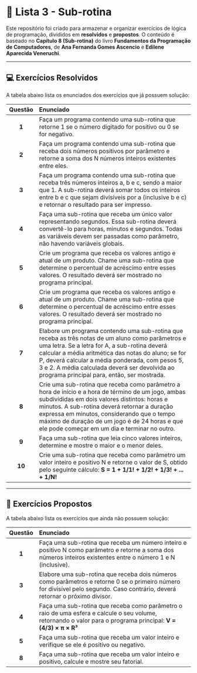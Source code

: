 # 📖 Lista 3 - Sub-rotina

Este repositório foi criado para armazenar e organizar exercícios de lógica de programação, divididos em **resolvidos** e **propostos**. O conteúdo é baseado no **Capítulo 8 (Sub-rotina)** do livro **Fundamentos da Programação de Computadores**, de **Ana Fernanda Gomes Ascencio** e **Edilene Aparecida Veneruchi**.

---

## 💻 Exercícios Resolvidos

A tabela abaixo lista os enunciados dos exercícios que já possuem solução:

| Questão | Enunciado |
| :---: | :--- |
| **1** | Faça um programa contendo uma sub-rotina que retorne 1 se o número digitado for positivo ou 0 se for negativo. |
| **2** | Faça um programa contendo uma sub-rotina que receba dois números positivos por parâmetro e retorne a soma dos N números inteiros existentes entre eles. |
| **3** | Faça um programa contendo uma sub-rotina que receba três números inteiros a, b e c, sendo a maior que 1. A sub-rotina deverá somar todos os inteiros entre b e c que sejam divisíveis por a (inclusive b e c) e retornar o resultado para ser impresso. |
| **4** | Faça uma sub-rotina que receba um único valor representando segundos. Essa sub-rotina deverá convertê-lo para horas, minutos e segundos. Todas as variáveis devem ser passadas como parâmetro, não havendo variáveis globais. |
| **5** | Crie um programa que receba os valores antigo e atual de um produto. Chame uma sub-rotina que determine o percentual de acréscimo entre esses valores. O resultado deverá ser mostrado no programa principal. |
| **6** | Crie um programa que receba os valores antigo e atual de um produto. Chame uma sub-rotina que determine o percentual de acréscimo entre esses valores. O resultado deverá ser mostrado no programa principal. |
| **7** | Elabore um programa contendo uma sub-rotina que receba as três notas de um aluno como parâmetros e uma letra. Se a letra for A, a sub-rotina deverá calcular a média aritmética das notas do aluno; se for P, deverá calcular a média ponderada, com pesos 5, 3 e 2. A média calculada deverá ser devolvida ao programa principal para, então, ser mostrada. |
| **8** | Crie uma sub-rotina que receba como parâmetro a hora de início e a hora de término de um jogo, ambas subdivididas em dois valores distintos: horas e minutos. A sub-rotina deverá retornar a duração expressa em minutos, considerando que o tempo máximo de duração de um jogo é de 24 horas e que ele pode começar em um dia e terminar no outro. |
| **9** | Faça uma sub-rotina que leia cinco valores inteiros, determine e mostre o maior e o menor deles. |
| **10** | Crie uma sub-rotina que receba como parâmetro um valor inteiro e positivo N e retorne o valor de S, obtido pelo seguinte cálculo: <b> S = 1 + 1/1! + 1/2! + 1/3! + ... + 1/N! |

---

## 🎯 Exercícios Propostos

A tabela abaixo lista os exercícios que ainda não possuem solução:

| Questão | Enunciado |
| :---: | :--- |
| **1** | Faça uma sub-rotina que receba um número inteiro e positivo N como parâmetro e retorne a soma dos números inteiros existentes entre o número 1 e N (inclusive). |
| **3** | Elabore uma sub-rotina que receba dois números como parâmetros e retorne 0 se o primeiro número for divisível pelo segundo. Caso contrário, deverá retornar o próximo divisor. |
| **4** | Faça uma sub-rotina que receba como parâmetro o raio de uma esfera e calcule o seu volume, retornando o valor para o programa principal: <b> V = (4/3) × π × R³ |
| **5** | Faça uma sub-rotina que receba um valor inteiro e verifique se ele é positivo ou negativo. |
| **8** | Faça uma sub-rotina que receba um valor inteiro e positivo, calcule e mostre seu fatorial. |

